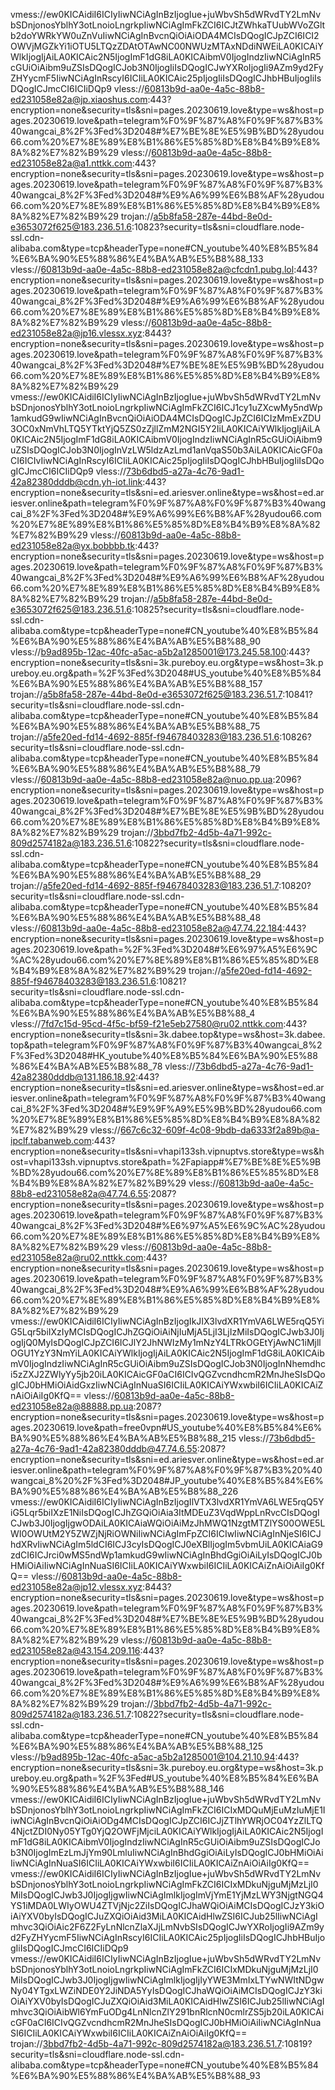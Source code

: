 vmess://ew0KICAidiI6ICIyIiwNCiAgInBzIjogIue+juWbvSh5dWRvdTY2LmNvbSDnjonosYblhY3otLnoioLngrkpIiwNCiAgImFkZCI6ICJtZWhkaTUubWVoZGltb2doYWRkYW0uZnVuIiwNCiAgInBvcnQiOiAiODA4MCIsDQogICJpZCI6ICI2OWVjMGZkYi1iOTU5LTQzZDAtOTAwNC00NWUzMTAxNDdiNWEiLA0KICAiYWlkIjogIjAiLA0KICAic2N5IjogImF1dG8iLA0KICAibmV0IjogIndzIiwNCiAgInR5cGUiOiAibm9uZSIsDQogICJob3N0IjogIiIsDQogICJwYXRoIjogIi9AZm9yd2FyZHYycmF5IiwNCiAgInRscyI6ICIiLA0KICAic25pIjogIiIsDQogICJhbHBuIjogIiIsDQogICJmcCI6ICIiDQp9
vless://60813b9d-aa0e-4a5c-88b8-ed231058e82a@jp.xiaoshus.com:443?encryption=none&security=tls&sni=pages.20230619.love&type=ws&host=pages.20230619.love&path=telegram%F0%9F%87%A8%F0%9F%87%B3%40wangcai_8%2F%3Fed%3D2048#%E7%BE%8E%E5%9B%BD%28yudou66.com%20%E7%8E%89%E8%B1%86%E5%85%8D%E8%B4%B9%E8%8A%82%E7%82%B9%29
vless://60813b9d-aa0e-4a5c-88b8-ed231058e82a@a1.nttkk.com:443?encryption=none&security=tls&sni=pages.20230619.love&type=ws&host=pages.20230619.love&path=telegram%F0%9F%87%A8%F0%9F%87%B3%40wangcai_8%2F%3Fed%3D2048#%E9%A6%99%E6%B8%AF%28yudou66.com%20%E7%8E%89%E8%B1%86%E5%85%8D%E8%B4%B9%E8%8A%82%E7%82%B9%29
trojan://a5b8fa58-287e-44bd-8e0d-e3653072f625@183.236.51.6:10823?security=tls&sni=cloudflare.node-ssl.cdn-alibaba.com&type=tcp&headerType=none#CN_youtube%40%E8%B5%84%E6%BA%90%E5%88%86%E4%BA%AB%E5%B8%88_133
vless://60813b9d-aa0e-4a5c-88b8-ed231058e82a@cfcdn1.pubg.lol:443?encryption=none&security=tls&sni=pages.20230619.love&type=ws&host=pages.20230619.love&path=telegram%F0%9F%87%A8%F0%9F%87%B3%40wangcai_8%2F%3Fed%3D2048#%E9%A6%99%E6%B8%AF%28yudou66.com%20%E7%8E%89%E8%B1%86%E5%85%8D%E8%B4%B9%E8%8A%82%E7%82%B9%29
vless://60813b9d-aa0e-4a5c-88b8-ed231058e82a@jp16.vlessx.xyz:8443?encryption=none&security=tls&sni=pages.20230619.love&type=ws&host=pages.20230619.love&path=telegram%F0%9F%87%A8%F0%9F%87%B3%40wangcai_8%2F%3Fed%3D2048#%E7%BE%8E%E5%9B%BD%28yudou66.com%20%E7%8E%89%E8%B1%86%E5%85%8D%E8%B4%B9%E8%8A%82%E7%82%B9%29
vmess://ew0KICAidiI6ICIyIiwNCiAgInBzIjogIue+juWbvSh5dWRvdTY2LmNvbSDnjonosYblhY3otLnoioLngrkpIiwNCiAgImFkZCI6ICJ1cy1uZXcwMy5ndWp1amkudG9wIiwNCiAgInBvcnQiOiAiODA4MCIsDQogICJpZCI6ICIzMmExZDU3OC0xNmVhLTQ5YTktYjQ5ZS0zZjllZmM2NGI5Y2IiLA0KICAiYWlkIjogIjAiLA0KICAic2N5IjogImF1dG8iLA0KICAibmV0IjogIndzIiwNCiAgInR5cGUiOiAibm9uZSIsDQogICJob3N0IjogInVzLW5ldzAzLmd1anVqaS50b3AiLA0KICAicGF0aCI6ICIvIiwNCiAgInRscyI6ICIiLA0KICAic25pIjogIiIsDQogICJhbHBuIjogIiIsDQogICJmcCI6ICIiDQp9
vless://73b6dbd5-a27a-4c76-9ad1-42a82380dddb@cdn.yh-iot.link:443?encryption=none&security=tls&sni=ed.ariesver.online&type=ws&host=ed.ariesver.online&path=telegram%F0%9F%87%A8%F0%9F%87%B3%40wangcai_8%2F%3Fed%3D2048#%E9%A6%99%E6%B8%AF%28yudou66.com%20%E7%8E%89%E8%B1%86%E5%85%8D%E8%B4%B9%E8%8A%82%E7%82%B9%29
vless://60813b9d-aa0e-4a5c-88b8-ed231058e82a@yx.bobbbb.tk:443?encryption=none&security=tls&sni=pages.20230619.love&type=ws&host=pages.20230619.love&path=telegram%F0%9F%87%A8%F0%9F%87%B3%40wangcai_8%2F%3Fed%3D2048#%E9%A6%99%E6%B8%AF%28yudou66.com%20%E7%8E%89%E8%B1%86%E5%85%8D%E8%B4%B9%E8%8A%82%E7%82%B9%29
trojan://a5b8fa58-287e-44bd-8e0d-e3653072f625@183.236.51.6:10825?security=tls&sni=cloudflare.node-ssl.cdn-alibaba.com&type=tcp&headerType=none#CN_youtube%40%E8%B5%84%E6%BA%90%E5%88%86%E4%BA%AB%E5%B8%88_90
vless://b9ad895b-12ac-40fc-a5ac-a5b2a1285001@173.245.58.100:443?encryption=none&security=tls&sni=3k.pureboy.eu.org&type=ws&host=3k.pureboy.eu.org&path=%2F%3Fed%3D2048#US_youtube%40%E8%B5%84%E6%BA%90%E5%88%86%E4%BA%AB%E5%B8%88_157
trojan://a5b8fa58-287e-44bd-8e0d-e3653072f625@183.236.51.7:10841?security=tls&sni=cloudflare.node-ssl.cdn-alibaba.com&type=tcp&headerType=none#CN_youtube%40%E8%B5%84%E6%BA%90%E5%88%86%E4%BA%AB%E5%B8%88_75
trojan://a5fe20ed-fd14-4692-885f-f94678403283@183.236.51.6:10826?security=tls&sni=cloudflare.node-ssl.cdn-alibaba.com&type=tcp&headerType=none#CN_youtube%40%E8%B5%84%E6%BA%90%E5%88%86%E4%BA%AB%E5%B8%88_79
vless://60813b9d-aa0e-4a5c-88b8-ed231058e82a@nuo.pp.ua:2096?encryption=none&security=tls&sni=pages.20230619.love&type=ws&host=pages.20230619.love&path=telegram%F0%9F%87%A8%F0%9F%87%B3%40wangcai_8%2F%3Fed%3D2048#%E7%BE%8E%E5%9B%BD%28yudou66.com%20%E7%8E%89%E8%B1%86%E5%85%8D%E8%B4%B9%E8%8A%82%E7%82%B9%29
trojan://3bbd7fb2-4d5b-4a71-992c-809d2574182a@183.236.51.6:10822?security=tls&sni=cloudflare.node-ssl.cdn-alibaba.com&type=tcp&headerType=none#CN_youtube%40%E8%B5%84%E6%BA%90%E5%88%86%E4%BA%AB%E5%B8%88_29
trojan://a5fe20ed-fd14-4692-885f-f94678403283@183.236.51.7:10820?security=tls&sni=cloudflare.node-ssl.cdn-alibaba.com&type=tcp&headerType=none#CN_youtube%40%E8%B5%84%E6%BA%90%E5%88%86%E4%BA%AB%E5%B8%88_48
vless://60813b9d-aa0e-4a5c-88b8-ed231058e82a@47.74.22.184:443?encryption=none&security=tls&sni=pages.20230619.love&type=ws&host=pages.20230619.love&path=%2F%3Fed%3D2048#%E6%97%A5%E6%9C%AC%28yudou66.com%20%E7%8E%89%E8%B1%86%E5%85%8D%E8%B4%B9%E8%8A%82%E7%82%B9%29
trojan://a5fe20ed-fd14-4692-885f-f94678403283@183.236.51.6:10821?security=tls&sni=cloudflare.node-ssl.cdn-alibaba.com&type=tcp&headerType=none#CN_youtube%40%E8%B5%84%E6%BA%90%E5%88%86%E4%BA%AB%E5%B8%88_4
vless://7fd7c15d-95cd-4f5c-bf59-f21e5eb27580@ru02.nttkk.com:443?encryption=none&security=tls&sni=3k.dabee.top&type=ws&host=3k.dabee.top&path=telegram%F0%9F%87%A8%F0%9F%87%B3%40wangcai_8%2F%3Fed%3D2048#HK_youtube%40%E8%B5%84%E6%BA%90%E5%88%86%E4%BA%AB%E5%B8%88_78
vless://73b6dbd5-a27a-4c76-9ad1-42a82380dddb@131.186.18.92:443?encryption=none&security=tls&sni=ed.ariesver.online&type=ws&host=ed.ariesver.online&path=telegram%F0%9F%87%A8%F0%9F%87%B3%40wangcai_8%2F%3Fed%3D2048#%E9%9F%A9%E5%9B%BD%28yudou66.com%20%E7%8E%89%E8%B1%86%E5%85%8D%E8%B4%B9%E8%8A%82%E7%82%B9%29
vless://667c6c32-609f-4c08-9bdb-da6333f2a89b@a-ipclf.tabanweb.com:443?encryption=none&security=tls&sni=vhapi133sh.vipnuptvs.store&type=ws&host=vhapi133sh.vipnuptvs.store&path=%2Fapiapp#%E7%BE%8E%E5%9B%BD%28yudou66.com%20%E7%8E%89%E8%B1%86%E5%85%8D%E8%B4%B9%E8%8A%82%E7%82%B9%29
vless://60813b9d-aa0e-4a5c-88b8-ed231058e82a@47.74.6.55:2087?encryption=none&security=tls&sni=pages.20230619.love&type=ws&host=pages.20230619.love&path=telegram%F0%9F%87%A8%F0%9F%87%B3%40wangcai_8%2F%3Fed%3D2048#%E6%97%A5%E6%9C%AC%28yudou66.com%20%E7%8E%89%E8%B1%86%E5%85%8D%E8%B4%B9%E8%8A%82%E7%82%B9%29
vless://60813b9d-aa0e-4a5c-88b8-ed231058e82a@ru02.nttkk.com:443?encryption=none&security=tls&sni=pages.20230619.love&type=ws&host=pages.20230619.love&path=telegram%F0%9F%87%A8%F0%9F%87%B3%40wangcai_8%2F%3Fed%3D2048#%E9%A6%99%E6%B8%AF%28yudou66.com%20%E7%8E%89%E8%B1%86%E5%85%8D%E8%B4%B9%E8%8A%82%E7%82%B9%29
vmess://ew0KICAidiI6ICIyIiwNCiAgInBzIjogIkJIX3lvdXR1YmVA6LWE5rqQ5YiG5Lqr5biIXzIyMCIsDQogICJhZGQiOiAiNjIuMjA5LjI3LjIzMiIsDQogICJwb3J0IjogIjQ0MyIsDQogICJpZCI6ICJlY2JhNWIzMy1mNzY4LTRkOGEtYjAwNC1iMjllOGU1YzY3NmYiLA0KICAiYWlkIjogIjAiLA0KICAic2N5IjogImF1dG8iLA0KICAibmV0IjogIndzIiwNCiAgInR5cGUiOiAibm9uZSIsDQogICJob3N0IjogInNhemdhci5zZXJ2ZWlyYy5jb20iLA0KICAicGF0aCI6ICIvQGZvcndhcmR2MnJheSIsDQogICJ0bHMiOiAidGxzIiwNCiAgInNuaSI6ICIiLA0KICAiYWxwbiI6ICIiLA0KICAiZnAiOiAiIg0KfQ==
vless://60813b9d-aa0e-4a5c-88b8-ed231058e82a@88888.pp.ua:2087?encryption=none&security=tls&sni=pages.20230619.love&type=ws&host=pages.20230619.love&path=free0vpn#US_youtube%40%E8%B5%84%E6%BA%90%E5%88%86%E4%BA%AB%E5%B8%88_215
vless://73b6dbd5-a27a-4c76-9ad1-42a82380dddb@47.74.6.55:2087?encryption=none&security=tls&sni=ed.ariesver.online&type=ws&host=ed.ariesver.online&path=telegram%F0%9F%87%A8%F0%9F%87%B3%20%40wangcai_8%20%2F%3Fed%3D2048#JP_youtube%40%E8%B5%84%E6%BA%90%E5%88%86%E4%BA%AB%E5%B8%88_226
vmess://ew0KICAidiI6ICIyIiwNCiAgInBzIjogIlVTX3lvdXR1YmVA6LWE5rqQ5YiG5Lqr5biIXzE1NiIsDQogICJhZGQiOiAia3ItMDEuZ3VqdWppLnRvcCIsDQogICJwb3J0IjogIjgwODAiLA0KICAiaWQiOiAiMzJhMWQ1NzgtMTZlYS00OWE5LWI0OWUtM2Y5ZWZjNjRiOWNiIiwNCiAgImFpZCI6ICIwIiwNCiAgInNjeSI6ICJhdXRvIiwNCiAgIm5ldCI6ICJ3cyIsDQogICJ0eXBlIjogIm5vbmUiLA0KICAiaG9zdCI6ICJrci0wMS5ndWp1amkudG9wIiwNCiAgInBhdGgiOiAiLyIsDQogICJ0bHMiOiAiIiwNCiAgInNuaSI6ICIiLA0KICAiYWxwbiI6ICIiLA0KICAiZnAiOiAiIg0KfQ==
vless://60813b9d-aa0e-4a5c-88b8-ed231058e82a@jp12.vlessx.xyz:8443?encryption=none&security=tls&sni=pages.20230619.love&type=ws&host=pages.20230619.love&path=telegram%F0%9F%87%A8%F0%9F%87%B3%40wangcai_8%2F%3Fed%3D2048#%E7%BE%8E%E5%9B%BD%28yudou66.com%20%E7%8E%89%E8%B1%86%E5%85%8D%E8%B4%B9%E8%8A%82%E7%82%B9%29
vless://60813b9d-aa0e-4a5c-88b8-ed231058e82a@43.154.209.116:443?encryption=none&security=tls&sni=pages.20230619.love&type=ws&host=pages.20230619.love&path=telegram%F0%9F%87%A8%F0%9F%87%B3%40wangcai_8%2F%3Fed%3D2048#%E9%A6%99%E6%B8%AF%28yudou66.com%20%E7%8E%89%E8%B1%86%E5%85%8D%E8%B4%B9%E8%8A%82%E7%82%B9%29
trojan://3bbd7fb2-4d5b-4a71-992c-809d2574182a@183.236.51.7:10822?security=tls&sni=cloudflare.node-ssl.cdn-alibaba.com&type=tcp&headerType=none#CN_youtube%40%E8%B5%84%E6%BA%90%E5%88%86%E4%BA%AB%E5%B8%88_125
vless://b9ad895b-12ac-40fc-a5ac-a5b2a1285001@104.21.10.94:443?encryption=none&security=tls&sni=3k.pureboy.eu.org&type=ws&host=3k.pureboy.eu.org&path=%2F%3Fed#US_youtube%40%E8%B5%84%E6%BA%90%E5%88%86%E4%BA%AB%E5%B8%88_146
vmess://ew0KICAidiI6ICIyIiwNCiAgInBzIjogIue+juWbvSh5dWRvdTY2LmNvbSDnjonosYblhY3otLnoioLngrkpIiwNCiAgImFkZCI6ICIxMDQuMjEuMzIuMjE1IiwNCiAgInBvcnQiOiAiODg4MCIsDQogICJpZCI6ICJjZTlhYWRjOC04YzZlLTQ4NjctZDI0Ny05YTg0YjQ2OWFjMjciLA0KICAiYWlkIjogIjAiLA0KICAic2N5IjogImF1dG8iLA0KICAibmV0IjogIndzIiwNCiAgInR5cGUiOiAibm9uZSIsDQogICJob3N0IjogImEzLmJjYm90LmluIiwNCiAgInBhdGgiOiAiLyIsDQogICJ0bHMiOiAiIiwNCiAgInNuaSI6ICIiLA0KICAiYWxwbiI6ICIiLA0KICAiZnAiOiAiIg0KfQ==
vmess://ew0KICAidiI6ICIyIiwNCiAgInBzIjogIue+juWbvSh5dWRvdTY2LmNvbSDnjonosYblhY3otLnoioLngrkpIiwNCiAgImFkZCI6ICIxMDkuNjguMjMzLjI0MiIsDQogICJwb3J0IjogIjgwIiwNCiAgImlkIjogImVjYmE1YjMzLWY3NjgtNGQ4YS1iMDA0LWIyOWU4ZTVjNjc2ZiIsDQogICJhaWQiOiAiMCIsDQogICJzY3kiOiAiYXV0byIsDQogICJuZXQiOiAid3MiLA0KICAidHlwZSI6ICJub25lIiwNCiAgImhvc3QiOiAic2F6Z2FyLnNlcnZlaXJjLmNvbSIsDQogICJwYXRoIjogIi9AZm9yd2FyZHYycmF5IiwNCiAgInRscyI6ICIiLA0KICAic25pIjogIiIsDQogICJhbHBuIjogIiIsDQogICJmcCI6ICIiDQp9
vmess://ew0KICAidiI6ICIyIiwNCiAgInBzIjogIue+juWbvSh5dWRvdTY2LmNvbSDnjonosYblhY3otLnoioLngrkpIiwNCiAgImFkZCI6ICIxMDkuNjguMjMzLjI0MiIsDQogICJwb3J0IjogIjgwIiwNCiAgImlkIjogIjIyYWE3MmIxLTYwNWItNDgwNy04YTgxLWZiNDE0Y2JiNDA5YyIsDQogICJhaWQiOiAiMCIsDQogICJzY3kiOiAiYXV0byIsDQogICJuZXQiOiAid3MiLA0KICAidHlwZSI6ICJub25lIiwNCiAgImhvc3QiOiAibWl6YmFuODg4LnNlcnZlY291bnRlcnN0cmlrZS5jb20iLA0KICAicGF0aCI6ICIvQGZvcndhcmR2MnJheSIsDQogICJ0bHMiOiAiIiwNCiAgInNuaSI6ICIiLA0KICAiYWxwbiI6ICIiLA0KICAiZnAiOiAiIg0KfQ==
trojan://3bbd7fb2-4d5b-4a71-992c-809d2574182a@183.236.51.7:10819?security=tls&sni=cloudflare.node-ssl.cdn-alibaba.com&type=tcp&headerType=none#CN_youtube%40%E8%B5%84%E6%BA%90%E5%88%86%E4%BA%AB%E5%B8%88_93
